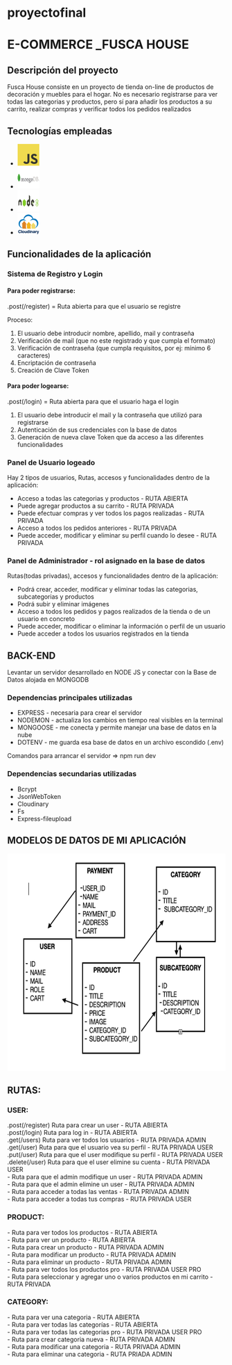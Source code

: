 # proyectofinal

<body>
<h1>E-COMMERCE _FUSCA HOUSE</h1>
<h2>Descripción del proyecto</h2>
<p>Fusca House consiste en un proyecto de tienda on-line de productos de decoración y muebles para el hogar.
No es necesario registrarse para ver todas las categorias y productos, pero sí para añadir los productos a su carrito, realizar compras y verificar todos los pedidos realizados</p>

<h2>Tecnologías empleadas</h2>
<ul>
 <li><img src="./imagenes/jslogo.png"  style="width:50px; height:50px; text-align:center"></img></li>
 <li><img src="./imagenes/MongoLogo.jpeg"  style="width:50px; height:50px; text-align:center"></img></li>
 <li><img src="./imagenes/nodejslogo.png"  style="width:50px; height:50px; text-align:center"></img></li>
 <li><img src="./imagenes/cloudinary.png"  style="width:50px; height:50px; text-align:center"></img></li>
</ul>

<h2>Funcionalidades de la aplicación</h2>
<div>
<h3>Sistema de Registro y Login</h3>
<h4>Para poder registrarse:</h4>
<p>.post(/register) = Ruta abierta para que el usuario se registre</p>
<p>Proceso:</p>
<ol>
 <li>El usuario debe introducir nombre, apellido, mail y contraseña</li>
 <li>Verificación de mail (que no este registrado y que cumpla el formato)</li>
 <li>Verificación de contraseña (que cumpla requisitos, por ej: mínimo 6 caracteres)</li>
 <li>Encriptación de contraseña</li>
 <li>Creación de Clave Token</li>
</ol>
<h4>Para poder logearse:</h4>
<p>.post(/login) = Ruta abierta para que el usuario haga el login</p>
<ol>
 <li>El usuario debe introducir el mail y la contraseña que utilizó para registrarse</li>
 <li>Autenticación de sus credenciales con la base de datos</li>
 <li>Generación de nueva clave Token que da acceso a las diferentes funcionalidades</li>
</ol>

<h3>Panel de Usuario logeado</h3>
<p>Hay 2 tipos de usuarios, Rutas, accesos y funcionalidades dentro de la aplicación:</p>
<ul>
 <li>Acceso a todas las categorias y productos - RUTA ABIERTA</li>
 <li>Puede agregar productos a su carrito - RUTA PRIVADA</li>
 <li>Puede efectuar compras y ver todos los pagos realizadas - RUTA PRIVADA</li>
 <li>Acceso a todos los pedidos anteriores - RUTA PRIVADA</li>
 <li>Puede acceder, modificar y eliminar su perfil cuando lo desee - RUTA PRIVADA</li>
</ul>
<h3>Panel de Administrador - rol asignado en la base de datos</h3>
<p>Rutas(todas privadas), accesos y funcionalidades dentro de la aplicación:</p>
<ul>
 <li>Podrá crear, acceder, modificar y eliminar todas las categorias, subcategorias y productos</li>
 <li>Podrá subir y eliminar imágenes</li>
 <li>Acceso a todos los pedidos y pagos realizados de la tienda o de un usuario en concreto</li>
 <li>Puede acceder, modificar o eliminar la información o perfil de un usuario</li>
 <li>Puede acceder a todos los usuarios registrados en la tienda</li>
</ul>
</div>

<h2>BACK-END</h2>
<p>Levantar un servidor desarrollado en NODE JS y conectar con la Base de Datos alojada en MONGODB</p>
<h3>Dependencias principales utilizadas</h3>
<ul>
 <li>EXPRESS - necesaria para crear el servidor</li>
 <li>NODEMON - actualiza los cambios en tiempo real visibles en la terminal</li>
 <li>MONGOOSE - me conecta y permite manejar una base de datos en la nube</li>
 <li>DOTENV - me guarda esa base de datos en un archivo escondido (.env)</li>
</ul>

Comandos para arrancar el servidor => npm run dev

<h3>Dependencias secundarias utilizadas</h3>
<ul>
 <li>Bcrypt</li>
 <li>JsonWebToken</li>
 <li>Cloudinary</li>
 <li>Fs</li>
 <li>Express-fileupload</li>
</ul>

<h2>MODELOS DE DATOS DE MI APLICACIÓN</h2>

<img src="./imagenes/modelos.png"  style="width:570px; height:500px; text-align:center"></img>


<div>
<h2>RUTAS:</h2>
<h3>USER:</h3>
<p>
.post(/register) Ruta para crear un user - RUTA ABIERTA <br>
.post(/login) Ruta para log in - RUTA ABIERTA<br>
.get(/users) Ruta para ver todos los usuarios - RUTA PRIVADA ADMIN<br>
.get(/user) Ruta para que el usuario vea su perfil - RUTA PRIVADA USER<br>
.put(/user) Ruta para que el user modifique su perfil - RUTA PRIVADA USER<br>
.delete(/user) Ruta para que el user elimine su cuenta - RUTA PRIVADA USER<br>
- Ruta para que el admin modifique un user - RUTA PRIVADA ADMIN<br>
- Ruta para que el admin elimine un user - RUTA PRIVADA ADMIN<br>
- Ruta para acceder a todas las ventas - RUTA PRIVADA ADMIN<br>
- Ruta para acceder a todas tus compras - RUTA PRIVADA USER<br>
</p>

<h3>PRODUCT:</h3>
<p>
- Ruta para ver todos los productos - RUTA ABIERTA<br>
- Ruta para ver un producto - RUTA ABIERTA<br>
- Ruta para crear un producto - RUTA PRIVADA ADMIN<br>
- Ruta para modificar un producto - RUTA PRIVADA ADMIN<br>
- Ruta para eliminar un producto - RUTA PRIVADA ADMIN<br>
- Ruta para ver todos los productos pro - RUTA PRIVADA USER PRO<br>
- Ruta para seleccionar y agregar uno o varios productos en mi carrito - RUTA PRIVADA
</p>


<h3>CATEGORY:</h3>
<p>
- Ruta para ver una categoria - RUTA ABIERTA<br>
- Ruta para ver todas las categorías - RUTA ABIERTA<br>
- Ruta para ver todas las categorias pro - RUTA PRIVADA USER PRO<br>
- Ruta para crear categoria nueva - RUTA PRIVADA ADMIN<br>
- Ruta para modificar una categoria - RUTA PRIVADA ADMIN<br>
- Ruta para eliminar una categoria - RUTA PRIADA ADMIN
</p>
</div>